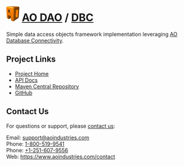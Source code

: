 # [<img src="ao-logo.png" alt="AO Logo" width="35" height="40">](https://www.aoindustries.com/) [AO DAO](https://www.aoindustries.com/ao-dao/) / [DBC](https://www.aoindustries.com/ao-dao/dbc/)
Simple data access objects framework implementation leveraging [AO Database Connectivity](https://www.aoindustries.com/ao-dbc/).

## Project Links
* [Project Home](https://www.aoindustries.com/ao-dao/dbc/)
* [API Docs](https://www.aoindustries.com/ao-dao/dbc/apidocs/)
* [Maven Central Repository](https://search.maven.org/#search%7Cgav%7C1%7Cg:%22com.aoindustries%22%20AND%20a:%22ao-dao-dbc%22)
* [GitHub](https://github.com/aoindustries/ao-dao-dbc)

## Contact Us
For questions or support, please [contact us](https://www.aoindustries.com/contact):

Email: [support@aoindustries.com](mailto:support@aoindustries.com)  
Phone: [1-800-519-9541](tel:1-800-519-9541)  
Phone: [+1-251-607-9556](tel:+1-251-607-9556)  
Web: https://www.aoindustries.com/contact
